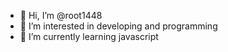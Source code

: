 - 👋 Hi, I’m @root1448
- 👀 I’m interested in developing and programming
- 🌱 I’m currently learning javascript

<!---
root1448/root1448 is a ✨ special ✨ repository because its `README.md` (this file) appears on your GitHub profile.
You can click the Preview link to take a look at your changes.
--->

